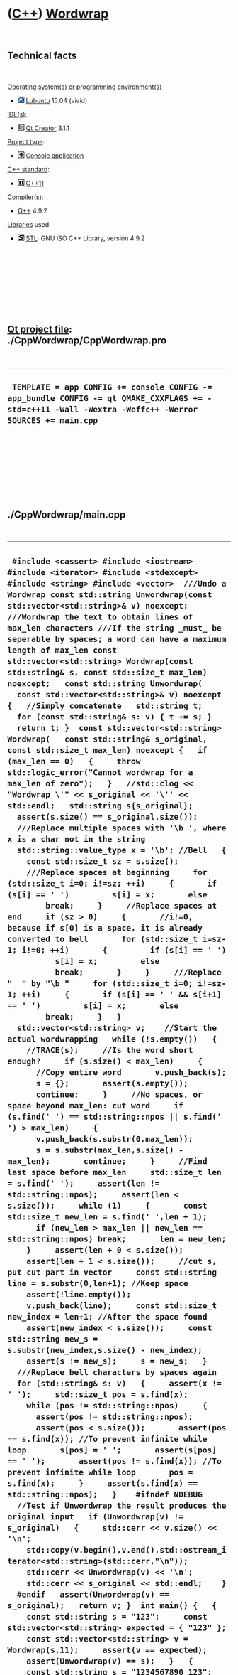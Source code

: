 



 

 

 

 

 

([C++](Cpp.md)) [Wordwrap](CppWordwrap.md)
============================================

 

Technical facts
---------------

 

[Operating system(s) or programming environment(s)](CppOs.md)

-   ![Lubuntu](PicLubuntu.png) [Lubuntu](CppLubuntu.md) 15.04 (vivid)

[IDE(s)](CppIde.md):

-   ![Qt Creator](PicQtCreator.png) [Qt Creator](CppQtCreator.md) 3.1.1

[Project type](CppQtProjectType.md):

-   ![console](PicConsole.png) [Console
    application](CppConsoleApplication.md)

[C++ standard](CppStandard.md):

-   ![C++11](PicCpp11.png) [C++11](Cpp11.md)

[Compiler(s)](CppCompiler.md):

-   [G++](CppGpp.md) 4.9.2

[Libraries](CppLibrary.md) used:

-   ![STL](PicStl.png) [STL](CppStl.md): GNU ISO C++ Library, version
    4.9.2

 

 

 

 

 

[Qt project file](CppQtProjectFile.md): ./CppWordwrap/CppWordwrap.pro
----------------------------------------------------------------------

 

  -------------------------------------------------------------------------------------------------------------------------------------------------------
  ` TEMPLATE = app CONFIG += console CONFIG -= app_bundle CONFIG -= qt QMAKE_CXXFLAGS += -std=c++11 -Wall -Wextra -Weffc++ -Werror SOURCES += main.cpp`
  -------------------------------------------------------------------------------------------------------------------------------------------------------

 

 

 

 

 

./CppWordwrap/main.cpp
----------------------

 

  ------------------------------------------------------------------------------------------------------------------------------------------------------------------------------------------------------------------------------------------------------------------------------------------------------------------------------------------------------------------------------------------------------------------------------------------------------------------------------------------------------------------------------------------------------------------------------------------------------------------------------------------------------------------------------------------------------------------------------------------------------------------------------------------------------------------------------------------------------------------------------------------------------------------------------------------------------------------------------------------------------------------------------------------------------------------------------------------------------------------------------------------------------------------------------------------------------------------------------------------------------------------------------------------------------------------------------------------------------------------------------------------------------------------------------------------------------------------------------------------------------------------------------------------------------------------------------------------------------------------------------------------------------------------------------------------------------------------------------------------------------------------------------------------------------------------------------------------------------------------------------------------------------------------------------------------------------------------------------------------------------------------------------------------------------------------------------------------------------------------------------------------------------------------------------------------------------------------------------------------------------------------------------------------------------------------------------------------------------------------------------------------------------------------------------------------------------------------------------------------------------------------------------------------------------------------------------------------------------------------------------------------------------------------------------------------------------------------------------------------------------------------------------------------------------------------------------------------------------------------------------------------------------------------------------------------------------------------------------------------------------------------------------------------------------------------------------------------------------------------------------------------------------------------------------------------------------------------------------------------------------------------------------------------------------------------------------------------------------------------------------------------------------------------------------------------------------------------------------------------------------------------------------------------------------------------------------------------------------------------------------------------------------------------------------------------------------------------------------------------------------------------------------------------------------------------------------------------------------------------------------------------------------------------------------------------------------------------------------------------------------------------------------------------------------------------------------------------------------------------------------------------------------------------------------------------------------------------------------------------------------------------------------------------------------------------------------------------------------------------------------------------------------------------------------------------------------------------------------------------------------------------------------------------------------------------------------------------------------------------------------------------------------------------------------------------------------------------------------------------------------------------------------------------------------------------------------------------------------------------------------------------------------------------------------------------------------------------------------------------------------------------------------------------------------------------------------------------------------------------------------------------------------------------------------------------------------------------------------------------------------------------------------------------------------------------------------------------------------------------------------------------------------------------------------------------------------------------------------------------------------------------------------------------------------------------------------------------------------------------------------------------------------------------------------------------------------------------------------------------------------------------------------------------------------------------------------------------------------------------------------------------------------------------------------------------------------------------------------------------------------------------------------------------------------------------------------------------------------------------------------------------------------------------------------------------------------------------------------------------------------------------------------------------------------------------------------------------------------------------------------------------------------------------------------------------------------------------------------------------------------------------------------------------------------------------------------------------------------------------------------------------------------------------------------------------------------------------------------------------------------------------------------------------------------------------------------------------------------------------------------------------------------------------------------------------------------------------------------------------------------------------------------------------------------------------------------------------------------------------------------------------------------------------------------------------------------------------------------------------------------------------------------------------------------------------------------------------------------------------------------------------------------------------------------------------------------------------------------------------------------------------------------------------------------------------------------------------------------------------------------------------------------------------------------------------------------------------------------------------------------------------------------------------------------------------------------------------------------------------------------------------------------------------------------------------------------------------------------------------------------------------------------------------------------------------------------------------------------------------------------------------------------------------------------------------------------------------------------------------------------------------------------------------------------------------------------------------------------------------------------------------------------------------------------------------------------------------------------------------------------------------------------------------------------------------------------------------------------------------------------------------------------------------------------------------------------------------------------------------------------------------------------------------------------------------------------------------------------------------------------------------------------------------------------------------------------------------------------------------------------------------------------------------------------------------------------------------------------------------------------------------------------------------------------------------
  ` #include <cassert> #include <iostream> #include <iterator> #include <stdexcept> #include <string> #include <vector>  ///Undo a Wordwrap const std::string Unwordwrap(const std::vector<std::string>& v) noexcept;  ///Wordwrap the text to obtain lines of max_len characters ///If the string _must_ be seperable by spaces; a word can have a maximum length of max_len const std::vector<std::string> Wordwrap(const std::string& s, const std::size_t max_len) noexcept;   const std::string Unwordwrap(   const std::vector<std::string>& v) noexcept {   //Simply concatenate   std::string t;   for (const std::string& s: v) { t += s; }   return t; }  const std::vector<std::string> Wordwrap(   const std::string& s_original, const std::size_t max_len) noexcept {   if (max_len == 0)   {     throw std::logic_error("Cannot wordwrap for a max_len of zero");   }   //std::clog << "Wordwrap \'" << s_original << '\'' << std::endl;   std::string s{s_original};   assert(s.size() == s_original.size());    ///Replace multiple spaces with '\b ', where x is a char not in the string   std::string::value_type x = '\b'; //Bell   {     const std::size_t sz = s.size();      ///Replace spaces at beginning     for (std::size_t i=0; i!=sz; ++i)     {       if (s[i] == ' ')         s[i] = x;       else         break;     }     //Replace spaces at end     if (sz > 0)     {       //i!=0, because if s[0] is a space, it is already converted to bell       for (std::size_t i=sz-1; i!=0; ++i)       {         if (s[i] == ' ')           s[i] = x;         else           break;       }     }     ///Replace "  " by "\b "     for (std::size_t i=0; i!=sz-1; ++i)     {       if (s[i] == ' ' && s[i+1] == ' ')         s[i] = x;       else         break;     }   }    std::vector<std::string> v;    //Start the actual wordwrapping   while (!s.empty())   {     //TRACE(s);     //Is the word short enough?     if (s.size() < max_len)     {       //Copy entire word       v.push_back(s);       s = {};       assert(s.empty());       continue;     }     //No spaces, or space beyond max_len: cut word     if (s.find(' ') == std::string::npos || s.find(' ') > max_len)     {       v.push_back(s.substr(0,max_len));       s = s.substr(max_len,s.size() - max_len);       continue;     }     //Find last space before max_len     std::size_t len = s.find(' ');     assert(len != std::string::npos);     assert(len < s.size());     while (1)     {       const std::size_t new_len = s.find(' ',len + 1);       if (new_len > max_len || new_len == std::string::npos) break;       len = new_len;     }     assert(len + 0 < s.size());     assert(len + 1 < s.size());     //cut s, put cut part in vector     const std::string line = s.substr(0,len+1); //Keep space     assert(!line.empty());     v.push_back(line);     const std::size_t new_index = len+1; //After the space found     assert(new_index < s.size());     const std::string new_s = s.substr(new_index,s.size() - new_index);     assert(s != new_s);     s = new_s;   }    ///Replace bell characters by spaces again   for (std::string& s: v)   {     assert(x != ' ');     std::size_t pos = s.find(x);     while (pos != std::string::npos)     {       assert(pos != std::string::npos);       assert(pos < s.size());       assert(pos == s.find(x)); //To prevent infinite while loop       s[pos] = ' ';       assert(s[pos] == ' ');       assert(pos != s.find(x)); //To prevent infinite while loop       pos = s.find(x);     }     assert(s.find(x) == std::string::npos);   }    #ifndef NDEBUG   //Test if Unwordwrap the result produces the original input   if (Unwordwrap(v) != s_original)   {     std::cerr << v.size() << '\n';     std::copy(v.begin(),v.end(),std::ostream_iterator<std::string>(std::cerr,"\n"));     std::cerr << Unwordwrap(v) << '\n';     std::cerr << s_original << std::endl;    }   #endif   assert(Unwordwrap(v) == s_original);   return v; }  int main() {   {     const std::string s = "123";     const std::vector<std::string> expected = { "123" };     const std::vector<std::string> v = Wordwrap(s,11);     assert(v == expected);     assert(Unwordwrap(v) == s);   }   {     const std::string s = "1234567890 123";     //Note that exected keeps trailing spaces at then end of a cut     const std::vector<std::string> expected = { "1234567890 ", "123" };     const std::vector<std::string> v = Wordwrap(s,11);     //if (v != expected)     //{     //  const std::size_t sz = v.size();     //  for (std::size_t i=0; i!=sz; ++i)     //  {     //    std::cout << i << '/' << sz << ": '" << v[i] << '\'' << std::endl;     //  }     //}     assert(v == expected);     assert(Unwordwrap(v) == s);   }   {     const std::string s = "1234567890  123";     const std::vector<std::string> expected = { "1234567890  ", "123" };     const std::vector<std::string> v = Wordwrap(s,11);     //if (v != expected)     //{     //  const std::size_t sz = v.size();     //  for (std::size_t i=0; i!=sz; ++i)     //  {     //    std::cout << i << '/' << sz << ": '" << v[i] << '\'' << std::endl;     //  }     //}     assert(v == expected);     assert(Unwordwrap(v) == s);   }   {     const std::string s = "123 567890 123";     const std::vector<std::string> expected = { "123 567890 ", "123" };     const std::vector<std::string> v = Wordwrap(s,11);     assert(v == expected);     assert(Unwordwrap(v) == s);   }   {     const auto v {       "",       "1",       "12",       "123",       "1234",       "12345",       "123456",       "1234567",       "12345678",       "123456789",       "1234567890",       "12345678901",       "123456789012",       "1234567890123",       "12345678901234",       "123456789012345",       "1234567890123456",       "12345678901234567",       "123456789012345678",       "1234567890123456789",       "12345678901234567890",       "123456789012345678901",       "1234567890123456789012",       "12345678901234567890123",       "123456789012345678901234",       "1234567890123456789012345",       "12345678901234567890123456",       "123456789012345678901234567",       "1234567890123456789012345678",       "12345678901234567890123456789",       "123456789012345678901234567890",       "1234567890123456789012345678901",       "12345678901234567890123456789012",       "123456789012345678901234567890123",       "1234567890123456789012345678901234",       "12345678901234567890123456789012345",       "123456789012345678901234567890123456",       "1234567890123456789012345678901234567",       "12345678901234567890123456789012345678",       "123456789012345678901234567890123456789",       "1234567890123456789012345678901234567890",       "1 1",       "12 12",       "123 123",       "1234 1234",       "12345 12345",       "123456 123456",       "1234567 1234567",       "12345678 8",       "123456789 9",       "1234567890 0",       "1234567890 1234567890",       "1234567890 1234567890 1234567890",       "1234567890 1234567890 1234567890 1234567890",       "1234567890 1234567890 1234567890 1234567890 1234567890",       "1234567890 1234567890 1234567890 1234567890 1234567890 1234567890",       "1234567890 1234567890 1234567890 1234567890 1234567890 1234567890 1234567890",       "1234567890 1234567890 1234567890 1234567890 1234567890 1234567890 1234567890 1234567890",       "1234567890 1234567890 1234567890 1234567890 1234567890 1234567890 1234567890 1234567890 1234567890",       "1234567890 1234567890 1234567890 1234567890 1234567890 1234567890 1234567890 1234567890 1234567890 1234567890",       "1234567890 1234567890 1234567890 1234567890 1234567890 1234567890 1234567890 1234567890 1234567890 1234567890 1234567890",       "1234567890 1234567890 1234567890 1234567890 1234567890 1234567890 1234567890 1234567890 1234567890 1234567890 1234567890 1234567890",       "1234567890 1234567890 1234567890 1234567890 1234567890 1234567890 1234567890 1234567890 1234567890 1234567890 1234567890 1234567890 1234567890",       "1234567890 1234567890 1234567890 1234567890 1234567890 1234567890 1234567890 1234567890 1234567890 1234567890 1234567890 1234567890 1234567890 1234567890",       " 1",       "  1",       "  1 ",       "  1  ",       "  1 2 ",       "  1 23 ",       "  12 34  ",       "  12  34  ",       "   12   34   ",       "   12   34   5",       "   12   34   5 ",       "   12   34   5 6",       "0   12   34   5 6",       "0   12   34   5 6  ",       "                    ",       "                      ",       "                        ",       "                            ",       "                                    ",       "                                                    ",       "                                                                                     "     };     for (int len=1; len!=1000; ++len)     {       for (const std::string& s: v)       {         //Wordwrap calls Unwordwrap         Wordwrap(s,len);       }     }   } }`
  ------------------------------------------------------------------------------------------------------------------------------------------------------------------------------------------------------------------------------------------------------------------------------------------------------------------------------------------------------------------------------------------------------------------------------------------------------------------------------------------------------------------------------------------------------------------------------------------------------------------------------------------------------------------------------------------------------------------------------------------------------------------------------------------------------------------------------------------------------------------------------------------------------------------------------------------------------------------------------------------------------------------------------------------------------------------------------------------------------------------------------------------------------------------------------------------------------------------------------------------------------------------------------------------------------------------------------------------------------------------------------------------------------------------------------------------------------------------------------------------------------------------------------------------------------------------------------------------------------------------------------------------------------------------------------------------------------------------------------------------------------------------------------------------------------------------------------------------------------------------------------------------------------------------------------------------------------------------------------------------------------------------------------------------------------------------------------------------------------------------------------------------------------------------------------------------------------------------------------------------------------------------------------------------------------------------------------------------------------------------------------------------------------------------------------------------------------------------------------------------------------------------------------------------------------------------------------------------------------------------------------------------------------------------------------------------------------------------------------------------------------------------------------------------------------------------------------------------------------------------------------------------------------------------------------------------------------------------------------------------------------------------------------------------------------------------------------------------------------------------------------------------------------------------------------------------------------------------------------------------------------------------------------------------------------------------------------------------------------------------------------------------------------------------------------------------------------------------------------------------------------------------------------------------------------------------------------------------------------------------------------------------------------------------------------------------------------------------------------------------------------------------------------------------------------------------------------------------------------------------------------------------------------------------------------------------------------------------------------------------------------------------------------------------------------------------------------------------------------------------------------------------------------------------------------------------------------------------------------------------------------------------------------------------------------------------------------------------------------------------------------------------------------------------------------------------------------------------------------------------------------------------------------------------------------------------------------------------------------------------------------------------------------------------------------------------------------------------------------------------------------------------------------------------------------------------------------------------------------------------------------------------------------------------------------------------------------------------------------------------------------------------------------------------------------------------------------------------------------------------------------------------------------------------------------------------------------------------------------------------------------------------------------------------------------------------------------------------------------------------------------------------------------------------------------------------------------------------------------------------------------------------------------------------------------------------------------------------------------------------------------------------------------------------------------------------------------------------------------------------------------------------------------------------------------------------------------------------------------------------------------------------------------------------------------------------------------------------------------------------------------------------------------------------------------------------------------------------------------------------------------------------------------------------------------------------------------------------------------------------------------------------------------------------------------------------------------------------------------------------------------------------------------------------------------------------------------------------------------------------------------------------------------------------------------------------------------------------------------------------------------------------------------------------------------------------------------------------------------------------------------------------------------------------------------------------------------------------------------------------------------------------------------------------------------------------------------------------------------------------------------------------------------------------------------------------------------------------------------------------------------------------------------------------------------------------------------------------------------------------------------------------------------------------------------------------------------------------------------------------------------------------------------------------------------------------------------------------------------------------------------------------------------------------------------------------------------------------------------------------------------------------------------------------------------------------------------------------------------------------------------------------------------------------------------------------------------------------------------------------------------------------------------------------------------------------------------------------------------------------------------------------------------------------------------------------------------------------------------------------------------------------------------------------------------------------------------------------------------------------------------------------------------------------------------------------------------------------------------------------------------------------------------------------------------------------------------------------------------------------------------------------------------------------------------------------------------------------------------------------------------------------------------------------------------------------------------------------------------------------------------------------------------------------------------------------------------------------------------------------------------------------------------------------------------------------------------------------------------------------------------------------------------------------------------------------------------------------------------------------------------------------------------------------------------------------

 

 

 

 

 





 




This page has been created by the [tool](Tools.md)
[CodeToHtml](ToolCodeToHtml.md)

